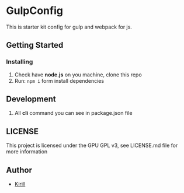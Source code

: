 # GulpConfig

This is starter kit config for gulp and webpack for js.
  
## Getting Started 

### Installing 

1. Check have **node.js** on you machine, clone this repo
2. Run: ```npm i``` form install dependencies 

## Development 

1. All **cli** command you can see in package.json file

## LICENSE 

This project is licensed under the GPU GPL v3, see LICENSE.md file for more information

## Author 

- [Kirill](https://github.com/steelWinds)

